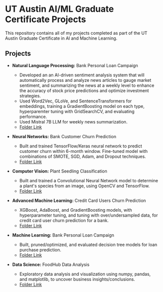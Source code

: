 # UT Austin AI/ML Graduate Certificate Projects

This repository contains all of my projects completed as part of the UT Austin Graduate Certificate in AI and Machine Learning.

## Projects

- **Natural Language Processing:** Bank Personal Loan Campaign
  -  Developed an an AI-driven sentiment analysis system that will automatically process and analyze news articles to gauge market sentiment, and summarizing the news at a weekly level to enhance the accuracy of stock price predictions and optimize investment strategies.
  -  Used Word2Vec, GLoVe, and SentenceTransformers for embeddings, training a GradientBoosting model on each type, hyperparemter tuning with GridSearchCV, and evaluating performance.
  -  Used Mistral 7B LLM for weekly news summarization.
  - [Folder Link](./project2-neural-networks)
 
- **Neural Networks:** Bank Customer Churn Prediction
  - Built and trained TensorFlow/Keras neural network to predict customer churn within 6-month window. Fine-tuned model with combinations of SMOTE, SGD, Adam, and Dropout techniques.
  - [Folder Link](./project2-neural-networks)

- **Computer Vision:** Plant Seedling Classification
  - Built and trained a Convolutional Neural Network model to determine a plant's species from an image, using OpenCV and TensorFlow.
  - [Folder Link](./project2-neural-networks)

- **Advanced Machine Learning:** Credit Card Users Churn Prediction
  - XGBoost, AdaBoost, and GradientBoosting models, with hyperparameter tuning, and tuning with over/undersampled data, for credit card user churn prediction for a bank.
  - [Folder Link](./Advanced%20ML%20-%20Credict%20Card%20User%20Churn%20Prediction)
 
- **Machine Learning:** Bank Personal Loan Campaign
  - Built, pruned/optimized, and evaluated decision tree models for loan purchase prediction.
  - [Folder Link](./project2-neural-networks)

- **Data Science:** FoodHub Data Analysis
  - Exploratory data analysis and visualization using numpy, pandas, and matplotlib, to uncover business insights/conclusions.
  - [Folder Link](./project1-linear-regression)

